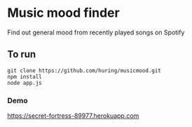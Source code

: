 # Music mood finder

Find out general mood from recently played songs on Spotify

## To run

```
git clone https://github.com/huring/musicmood.git
npm install
node app.js
```

### Demo
https://secret-fortress-89977.herokuapp.com

